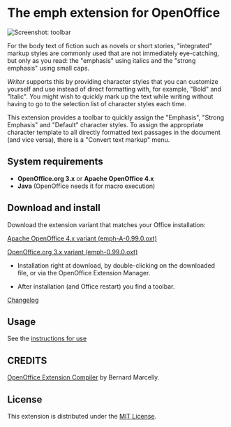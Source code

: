 # The emph extension for OpenOffice

![Screenshot: toolbar](Screenshots/FormatMenu.png)

For the body text of fiction such as novels or short stories, "integrated" markup styles are commonly used that are not immediately eye-catching, but only as you read: the "emphasis" using italics and the "strong emphasis" using small caps.

_Writer_   supports this by providing character styles that you can customize yourself and use instead of direct formatting with, for example, "Bold" and "Italic". You might wish to quickly mark up the text while writing without having to go to the selection list of character styles each time. 

This extension provides a toolbar to quickly assign the "Emphasis", "Strong Emphasis" and "Default" character styles. To assign the appropriate character template to all directly formatted text passages in the document (and vice versa), there is a "Convert text markup" menu. 


## System requirements

* __OpenOffice.org 3.x__  or  __Apache OpenOffice 4.x__
* __Java__ (OpenOffice needs it for macro execution)

## Download and install

Download the extension variant that matches your Office installation:

[Apache OpenOffice 4.x variant (emph-A-0.99.0.oxt)](https://raw.githubusercontent.com/peter88213/emph/master/emph-A-0.99.0.oxt)

[OpenOffice.org 3.x variant (emph-0.99.0.oxt)](https://raw.githubusercontent.com/peter88213/emph/master/emph-0.99.0.oxt)

* Installation right at download, by double-clicking on the downloaded file, or via the OpenOffice Extension Manager.

* After installation (and Office restart) you find a toolbar.

[Changelog](changelog)


## Usage

See the [instructions for use](help-en)

## CREDITS

[OpenOffice Extension Compiler](https://wiki.openoffice.org/wiki/Extensions_Packager#Extension_Compiler) by Bernard Marcelly.


## License

This extension is distributed under the [MIT License](http://www.opensource.org/licenses/mit-license.php).
